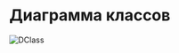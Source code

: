 # Диаграмма классов![DClass](https://github.com/vampir9939/Tritpo/blob/master/Documentation/Diagrams/Class/Class.png "Class")